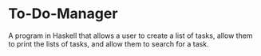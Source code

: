 # To-Do-Manager
A program in Haskell that allows a user to create a list of tasks, allow them to print the lists of tasks, and allow them to search for a task.

